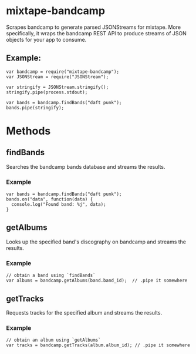 # mixtape-bandcamp
Scrapes bandcamp to generate parsed JSONStreams for mixtape. More specifically, it wraps the bandcamp REST API to produce streams of JSON objects for your app to consume.

## Example:

    var bandcamp = require("mixtape-bandcamp");
    var JSONStream = require("JSONStream");

    var stringify = JSONStream.stringify();
    stringify.pipe(process.stdout);

    var bands = bandcamp.findBands("daft punk");
    bands.pipe(stringify);

# Methods

## findBands

Searches the bandcamp bands database and streams the results.

### Example

    var bands = bandcamp.findBands("daft punk");
    bands.on("data", function(data) {
      console.log("Found band: %j", data);
    }

## getAlbums

Looks up the specified band's discography on bandcamp and streams the results.

### Example

    // obtain a band using `findBands`
    var albums = bandcamp.getAlbums(band.band_id);  // .pipe it somewhere

## getTracks

Requests tracks for the specified album and streams the results.

### Example

    // obtain an album using `getAlbums`
    var tracks = bandcamp.getTracks(album.album_id); // .pipe it somewhere
